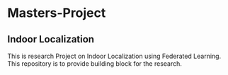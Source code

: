 # Masters-Project
## Indoor Localization 
This is research Project on Indoor Localization using Federated Learning. 
This repository is to provide building block for the research.  
